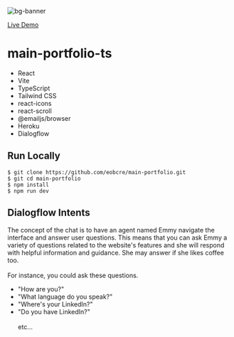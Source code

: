![bg-banner](https://user-images.githubusercontent.com/88697509/199711934-b17c9fec-c909-4e1f-9bf0-48ccd1ebeb44.png)

<a href="https://www.emanning.dev" target='_blank'
rel='noopener noreferrer'>Live Demo</a>

# main-portfolio-ts

- React
- Vite
- TypeScript
- Tailwind CSS
- react-icons
- react-scroll
- @emailjs/browser
- Heroku
- Dialogflow

## Run Locally

```
$ git clone https://github.com/eobcre/main-portfolio.git
$ git cd main-portfolio
$ npm install
$ npm run dev
```

## Dialogflow Intents

The concept of the chat is to have an agent named Emmy navigate the interface and answer user questions. This means that you can ask Emmy a variety of questions related to the website's features and she will respond with helpful information and guidance. She may answer if she likes coffee too.<br>
<br>
For instance, you could ask these questions.

- "How are you?"
- "What language do you speak?"
- "Where's your LinkedIn?"
- "Do you have LinkedIn?"
  <br>
  <br>
  etc...
